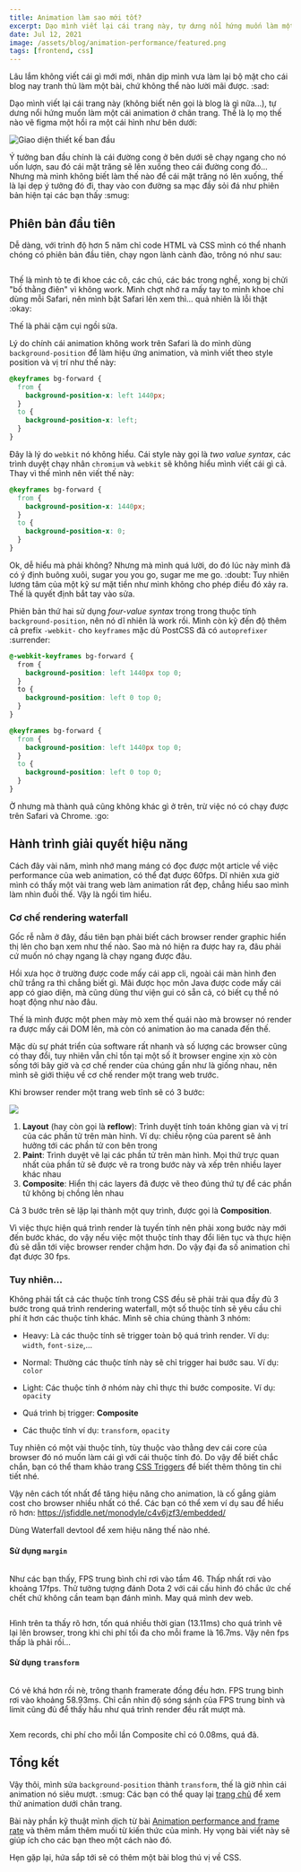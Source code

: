```yaml
---
title: Animation làm sao mới tốt?
excerpt: Dạo mình viết lại cái trang này, tự dưng nổi hứng muốn làm một cái animation ở cuối chân trang. Lọ mọ một hồi thì tòi ra một số vấn đề... Chi tiết thế nào, đọc xong sẽ rõ.
date: Jul 12, 2021
image: /assets/blog/animation-performance/featured.png
tags: [frontend, css]
---
```


Lâu lắm không viết cái gì mới mới, nhân dịp mình vưa làm lại bộ mặt cho cái blog nay tranh thủ làm một bài, chứ không thể nào lười mãi được. :sad:

Dạo mình viết lại cái trang này (không biết nên gọi là blog là gì nữa...), tự dưng nổi hứng muốn làm một cái animation ở chân trang. Thế là lọ mọ thế nào vẽ figma một hồi ra một cái hình như bên dưới:

<image
  title="Giao diện thiết kế ban đầu"
  src="/assets/blog/animation-performance/01.png"
/>

Ý tưởng ban đầu chính là cái đường cong ở bên dưới sẽ chạy ngang cho nó uốn lượn, sau đó cái mặt trăng sẽ lên xuống theo cái đường cong đó... Nhưng mà mình không biết làm thế nào để cái mặt trăng nó lên xuống, thế là lại dẹp ý tưởng đó đi, thay vào con đường sa mạc đầy sỏi đá như phiên bản hiện tại các bạn thấy :smug:

## Phiên bản đầu tiên

Dễ dàng, với trình độ hơn 5 năm chỉ code HTML và CSS mình có thể nhanh chóng có phiên bản đầu tiên, chạy ngon lành cành đào, trông nó như sau:

<image
  title=""
  src="/assets/blog/animation-performance/02.gif"
/>

Thế là mình tò te đi khoe các cô, các chú, các bác trong nghề, xong bị chửi "bố thằng điên" vì không work. Mình chợt nhớ ra mấy tay to mình khoe chỉ dùng mỗi Safari, nên mình bật Safari lên xem thì... quả nhiên là lỗi thật :okay:

Thế là phải cặm cụi ngồi sửa.

Lý do chính cái animation không work trên Safari là do mình dùng `background-position` để làm hiệu ứng animation, và mình viết theo style position và vị trí như thế này:

```css
@keyframes bg-forward {
  from {
    background-position-x: left 1440px;
  }
  to {
    background-position-x: left;
  }
}
```

Đây là lý do `webkit` nó không hiểu. Cái style này gọi là _two value syntax_, các trình duyệt chạy nhân `chromium` và `webkit` sẽ không hiểu mình viết cái gì cả. Thay vì thế mình nên viết thế này:

```css
@keyframes bg-forward {
  from {
    background-position-x: 1440px;
  }
  to {
    background-position-x: 0;
  }
}
```

Ok, dễ hiểu mà phải không? Nhưng mà mình quá lười, do đó lúc này mình đã có ý định buông xuôi, sugar you you go, sugar me me go. :doubt: Tuy nhiên lương tâm của một kỹ sư mặt tiền như mình không cho phép điều đó xảy ra. Thế là quyết định bắt tay vào sửa.

Phiên bản thứ hai sử dụng _four-value syntax_ trong trong thuộc tính `background-position`, nên nó dĩ nhiên là work rồi. Mình còn kỹ đến độ thêm cả prefix `-webkit-` cho `keyframes` mặc dù PostCSS đã có `autoprefixer` :surrender:

```css
@-webkit-keyframes bg-forward {
  from {
    background-position: left 1440px top 0;
  }
  to {
    background-position: left 0 top 0;
  }
}

@keyframes bg-forward {
  from {
    background-position: left 1440px top 0;
  }
  to {
    background-position: left 0 top 0;
  }
}
```

Ờ nhưng mà thành quả cũng không khác gì ở trên, trừ việc nó có chạy được trên Safari và Chrome. :go:

## Hành trình giải quyết hiệu năng

Cách đây vài năm, mình nhớ mang máng có đọc được một article về việc performance của web animation, có thể đạt được 60fps. Dĩ nhiên xưa giờ mình có thấy một vài trang web làm animation rất đẹp, chẳng hiểu sao mình làm nhìn đuồi thế. Vậy là ngồi tìm hiểu.

### Cơ chế rendering waterfall

Gốc rễ nằm ở đây, đầu tiên bạn phải biết cách browser render graphic hiển thị lên cho bạn xem như thế nào. Sao mà nó hiện ra được hay ra, đâu phải cứ muốn nó chạy ngang là chạy ngang được đâu.

Hồi xưa học ở trường được code mấy cái app cli, ngoài cái màn hình đen chữ trắng ra thì chẳng biết gì. Mãi được học môn Java được code mấy cái app có giao diện, mà cũng dùng thư viện gui có sẵn cả, có biết cụ thể nó hoạt động như nào đâu.

Thế là mình được một phen mày mò xem thế quái nào mà browser nó render ra được mấy cái DOM lên, mà còn có animation ảo ma canada đến thế.

Mặc dù sự phát triển của software rất nhanh và số lượng các browser cũng có thay đổi, tuy nhiên vẫn chỉ tồn tại một số ít browser engine xịn xò còn sống tới bây giờ và cơ chế render của chúng gần như là giống nhau, nên mình sẽ giới thiệu về cơ chế render một trang web trước.

Khi browser render một trang web tĩnh sẽ có 3 bước:

![](https://user-images.githubusercontent.com/30283022/204864783-d7d0d089-f3a9-4181-9059-13b07940e50c.png)

1. **Layout** (hay còn gọi là **reflow**): Trình duyệt tính toán không gian và vị trí của các phần tử trên màn hình. Ví dụ: chiều rộng của parent sẽ ảnh hưởng tới các phần tử con bên trong
2. **Paint**: Trình duyệt vẽ lại các phần tử trên màn hình. Mọi thứ trực quan nhất của phần tử sẽ được vẽ ra trong bước này và xếp trên nhiều layer khác nhau
3. **Composite**: Hiển thị các layers đã được vẽ theo đúng thứ tự để các phần tử không bị chồng lên nhau

Cả 3 bước trên sẽ lặp lại thành một quy trình, được gọi là **Composition**.

Vì việc thực hiện quá trình render là tuyến tính nên phải xong bước này mới đến bước khác, do vậy nếu việc một thuộc tính thay đổi liên tục và thực hiện đủ sẽ dẫn tới việc browser render chậm hơn. Do vậy đại đa số animation chỉ đạt được 30 fps.

### Tuy nhiên...

Không phải tất cả các thuộc tính trong CSS đều sẽ phải trải qua đầy đủ 3 bước trong quá trình rendering waterfall, một số thuộc tính sẽ yêu cầu chi phí ít hơn các thuộc tính khác. Mình sẽ chia chúng thành 3 nhóm:

- Heavy: Là các thuộc tính sẽ trigger toàn bộ quá trình render. Ví dụ: `width`, `font-size`,...
- Normal: Thường các thuộc tính này sẽ chỉ trigger hai bước sau. Ví dụ: `color`
- Light: Các thuộc tính ở nhóm này chỉ thực thi bước composite. Ví dụ: `opacity`

- Quá trình bị trigger: **Composite**
- Các thuộc tính ví dụ: `transform`, `opacity`

Tuy nhiên có một vài thuộc tính, tùy thuộc vào thằng dev cái core của browser đó nó muốn làm cái gì với cái thuộc tính đó. Do vậy để biết chắc chắn, bạn có thể tham khảo trang [CSS Triggers](https://csstriggers.com/) để biết thêm thông tin chi tiết nhé.

Vậy nên cách tốt nhất để tăng hiệu năng cho animation, là cố gắng giảm cost cho browser nhiều nhất có thể. Các bạn có thể xem ví dụ sau để hiểu rõ hơn: https://jsfiddle.net/monodyle/c4v6jzf3/embedded/

Dùng Waterfall devtool để xem hiệu năng thế nào nhé.

#### Sử dụng `margin`

<image title="" src="/assets/blog/animation-performance/04.png" />

Như các bạn thấy, FPS trung bình chỉ rơi vào tầm 46. Thấp nhất rơi vào khoảng 17fps. Thử tưởng tượng đánh Dota 2 với cái cấu hình đó chắc ức chế chết chứ không cần team bạn đánh mình. May quá mình dev web.

<image title="" src="/assets/blog/animation-performance/05.png" />

Hình trên ta thấy rõ hơn, tốn quá nhiều thời gian (13.11ms) cho quá trình vẽ lại lên browser, trong khi chi phí tối đa cho mỗi frame là 16.7ms. Vậy nên fps thấp là phải rồi...

#### Sử dụng `transform`

<image title="" src="/assets/blog/animation-performance/06.png" />

Có vẻ khá hơn rồi nè, trông thanh framerate đồng đều hơn. FPS trung bình rơi vào khoảng 58.93ms. Chỉ cần nhìn độ sóng sánh của FPS trung bình và limit cũng đủ để thấy hầu như quá trình render đều rất mượt mà.

<image title="" src="/assets/blog/animation-performance/07.png" />

Xem records, chi phí cho mỗi lần Composite chỉ có 0.08ms, quá đã.

## Tổng kết

Vậy thôi, mình sửa `background-position` thành `transform`, thế là giờ nhìn cái animation nó siêu mượt. :smug: Các bạn có thể quay lại [trang chủ](/) để xem thử animation dưới chân trang.

Bài này phần kỹ thuật mình dịch từ bài [Animation performance and frame rate](https://developer.mozilla.org/en-US/docs/Web/Performance/Animation_performance_and_frame_rate) và thêm mắm thêm muối từ kiến thức của mình. Hy vọng bài viết này sẽ giúp ích cho các bạn theo một cách nào đó.

Hẹn gặp lại, hứa sắp tới sẽ có thêm một bài blog thú vị về CSS.
